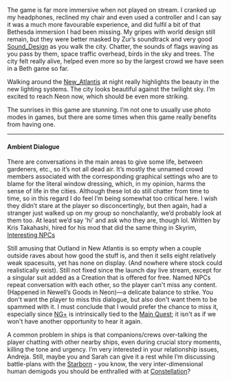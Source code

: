 The game is far more immersive when not played on stream. I cranked up my headphones, reclined my chair and even used a controller and I can say it was a much more favourable experience, and did fulfil a bit of that Bethesda immersion I had been missing. My gripes with world design still remain, but they were better masked by Zur’s soundtrack and very good [Sound_Design](Presentation/Sound_Design.md) as you walk the city. Chatter, the sounds of flags waving as you pass by them, space traffic overhead, birds in the sky and trees. The city felt really alive, helped even more so by the largest crowd we have seen in a Beth game so far.

Walking around the [New_Atlantis](Cities/New_Atlantis.md) at night really highlights the beauty in the new lighting systems. The city looks beautiful against the twilight sky. I’m excited to reach Neon now, which should be even more striking.

The sunrises in this game are stunning. I’m not one to usually use photo modes in games, but there are some times when this game really benefits from having one.

---
#### Ambient Dialogue

There are conversations in the main areas to give some life, between gardeners, etc., so it’s not all dead air. It’s mostly the unnamed crowd members associated with the corresponding graphical settings who are to blame for the literal window dressing, which, in my opinion, harms the sense of life in the cities. 
	Although these lot do still chatter from time to time, so in this regard I do feel I’m being somewhat too critical here. I wish they didn’t stare at the player so disconcertingly, but then again, had a stranger just walked up on my group so nonchalantly, we’d probably look at them too. At least we’d say 'hi' and ask who they are, though lol.
		Written by Kris Takahashi, hired for his mod that did the same thing in Skyrim, [Interesting NPCs](https://www.nexusmods.com/skyrim/mods/8429)

Still amusing that Outland in New Atlantis is so empty when a couple outside raves about how good the stuff is, and then it sells eight relatively weak spacesuits, yet has none on display. (And nowhere where stock could realistically exist). Still not fixed since the launch day live stream, except for a singular suit added as a Creation that is offered for free.
	Named NPCs repeat conversation with each other, so the player can't miss any content. (Happened in Newell’s Goods in Neon)—a delicate balance to strike. You don't want the player to miss this dialogue, but also don't want them to be spammed with it. 
		I must conclude that I would prefer the chance to miss it, especially since [NG+](../Gameplay_Systems/NG+.md) is intrinsically tied to the [Main Quest](../Main_Quest/•Main_Quest.md); it isn't as if we won't have another opportunity to hear it again.

A common problem in ships is that companions/crews over-talking the player chatting with other nearby ships, even during crucial story moments, killing the tone and urgency.
I’m very interested in your relationship issues, Andreja. Still, maybe you and Sarah can give it a rest while I’m discussing battle-plans with the [Starborn](../Main_Quest/Starborn.md) - you know, the very inter-dimensional human demigods you should be enthralled with at [Constellation](../Main_Quest/Constellation.md)?
